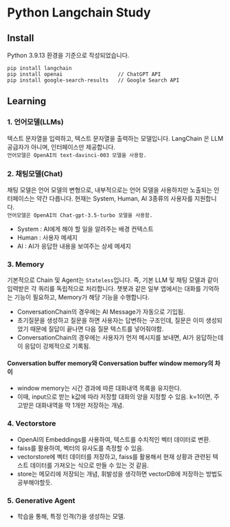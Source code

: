 # Python Langchain Study

## Install

Python 3.9.13 환경을 기준으로 작성되었습니다.

```commandline
pip install langchain
pip install openai                  // ChatGPT API
pip install google-search-results   // Google Search API
```

## Learning

### 1. 언어모델(LLMs)

텍스트 문자열을 입력하고, 텍스트 문자열을 출력하는 모델입니다.
LangChain 은 LLM 공급자가 아니며, 인터페이스만 제공합니다.  
`언어모델은 OpenAI의 text-davinci-003 모델을 사용함.`

### 2. 채팅모델(Chat)

채팅 모델은 언어 모델의 변형으로, 내부적으로는 언어 모델을 사용하지만 노출되는 인터페이스는 약간 다릅니다.
현재는 System, Human, AI 3종류의 사용자를 지원합니다.  
`언어모델은 OpenAI의 Chat-gpt-3.5-turbo 모델을 사용함.`

- System : AI에게 해야 할 일을 알려주는 배경 컨텍스트
- Human : 사용자 메세지
- AI : AI가 응답한 내용을 보여주는 상세 메세지

### 3. Memory

기본적으로 Chain 및 Agent는 `Stateless`입니다.
즉, 기본 LLM 및 채팅 모델과 같이 입력받은 각 쿼리를 독립적으로 처리합니다.
챗봇과 같은 일부 앱에서는 대화를 기억하는 기능이 필요하고, Memory가 해당 기능을 수행합니다.

- ConversationChain의 경우에는 AI Message가 자동으로 기입됨.
- 초기질문을 생성하고 질문을 하면 사용자는 답변하는 구조인데,
질문은 이미 생성되었기 때문에 질답이 끝나면 다음 질문 텍스트를 넣어줘야함.
- ConversationChain의 경우에는 사용자가 먼저 메시지를 보내면, AI가 응답하는데 이 응답이 강제적으로 기록됨.

#### Conversation buffer memory와 Conversation buffer window memory의 차이
- window memory는 시간 경과에 따른 대화내역 목록을 유지한다.
- 이때, input으로 받는 k값에 따라 저장할 대화의 양을 지정할 수 있음. k=1이면, 주고받은 대화내역을 딱 1개만 저장하는 개념.

### 4. Vectorstore

- OpenAI의 Embeddings를 사용하여, 텍스트를 수치적인 벡터 데이터로 변환.
- faiss를 활용하여, 벡터의 유사도를 측정할 수 있음.
- vectorstore에 벡터 데이터를 저장하고, faiss를 활용해서 현재 상황과 관련된 텍스트 데이터를 가져오는 식으로 만들 수 있는 것 같음.
- store는 메모리에 저장되는 개념, 휘발성을 생각하면 vectorDB에 저장하는 방법도 공부해야할듯.

### 5. Generative Agent

- 학습을 통해, 특정 인격(?)을 생성하는 모델.


